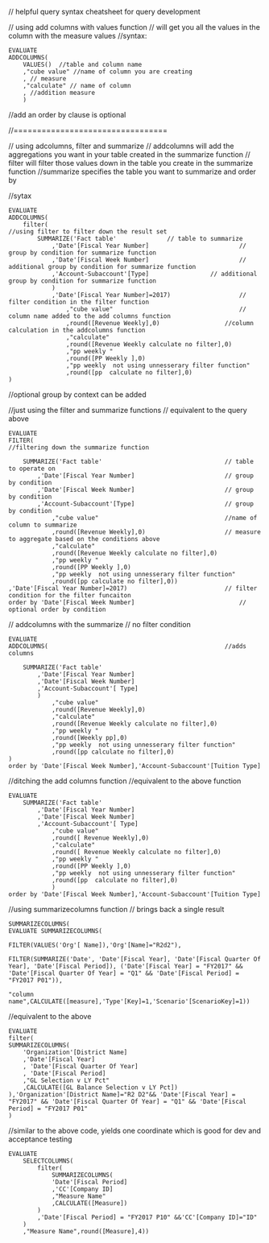 // helpful query syntax cheatsheet for query development



// using add columns with values function
// will get you all the values in the column with the measure values
//syntax:

	EVALUATE
	ADDCOLUMNS(
		VALUES()  //table and column name
		,"cube value" //name of column you are creating
		, // measure
		,"calculate" // name of column
		, //addition measure
		)
//add an order by clause is optional	
	
	
//=================================

// using adcolumns, filter and summarize
// addcolumns will add the aggregations you want in your table created in the summarize function
// filter will filter those values down in the table you create in the summarize function
//summarize specifies the table you want to summarize and order by



//sytax

	EVALUATE
	ADDCOLUMNS(
		filter(														//using filter to filter down the result set
			SUMMARIZE('Fact table'				// table to summarize
				,'Date'[Fiscal Year Number]							// group by condition for summarize function
				,'Date'[Fiscal Week Number]							// additional group by condition for summarize function
				,'Account-Subaccount'[Type]					// additional group by condition for summarize function
				)
				,'Date'[Fiscal Year Number]=2017)					// filter condition in the filter function
					,"cube value"									// column name added to the add columns function
					,round([Revenue Weekly],0)					//column calculation in the addcolumns function
					,"calculate"
					,round([Revenue Weekly calculate no filter],0)
					,"pp weekly "
					,round([PP Weekly ],0)
					,"pp weekly  not using unnesserary filter function"
					,round([pp  calculate no filter],0)
	)
//optional group by context can be added



//just using the filter and summarize functions
// equivalent to the query above


	EVALUATE
	FILTER(															//filtering down the summarize function
	
		SUMMARIZE('Fact table'									// table to operate on 
			,'Date'[Fiscal Year Number]							// group by condition	
			,'Date'[Fiscal Week Number]							// group by condition
			,'Account-Subaccount'[Type]							// group by condition
				,"cube value"									//name of column to summarize		
				,round([Revenue Weekly],0)						// measure to aggregate based on the conditions above
				,"calculate"
				,round([Revenue Weekly calculate no filter],0)
				,"pp weekly "
				,round([PP Weekly ],0)
				,"pp weekly  not using unnesserary filter function"
				,round([pp calculate no filter],0))
	,'Date'[Fiscal Year Number]=2017)							// filter condition for the filter funcaiton			
	order by 'Date'[Fiscal Week Number]								// optional order by condition



// addcolumns with the summarize
// no filter condition



	EVALUATE
	ADDCOLUMNS(													//adds columns
	
		SUMMARIZE('Fact table'
			,'Date'[Fiscal Year Number]
			,'Date'[Fiscal Week Number]
			,'Account-Subaccount'[ Type]
			)
				,"cube value"
				,round([Revenue Weekly],0)
				,"calculate"
				,round([Revenue Weekly calculate no filter],0)
				,"pp weekly "
				,round([Weekly pp],0)
				,"pp weekly  not using unnesserary filter function"
				,round([pp calculate no filter],0)
	)
	order by 'Date'[Fiscal Week Number],'Account-Subaccount'[Tuition Type]


//ditching the add columns function
//equivalent to the above function


	EVALUATE	
		SUMMARIZE('Fact table'
			,'Date'[Fiscal Year Number]
			,'Date'[Fiscal Week Number]
			,'Account-Subaccount'[ Type]			
				,"cube value"
				,round([ Revenue Weekly],0)
				,"calculate"
				,round([ Revenue Weekly calculate no filter],0)
				,"pp weekly "
				,round([PP Weekly ],0)
				,"pp weekly  not using unnesserary filter function"
				,round([pp  calculate no filter],0)
				)
	order by 'Date'[Fiscal Week Number],'Account-Subaccount'[Tuition Type]



//using summarizecolumns function
// brings back a single result

	SUMMARIZECOLUMNS(
	EVALUATE SUMMARIZECOLUMNS(

	FILTER(VALUES('Org'[ Name]),'Org'[Name]="R2d2"),

	FILTER(SUMMARIZE('Date', 'Date'[Fiscal Year], 'Date'[Fiscal Quarter Of Year], 'Date'[Fiscal Period]), ('Date'[Fiscal Year] = "FY2017" && 'Date'[Fiscal Quarter Of Year] = "Q1" && 'Date'[Fiscal Period] = "FY2017 P01")),

	"column name",CALCULATE([measure],'Type'[Key]=1,'Scenario'[ScenarioKey]=1))


//equivalent to the above

	EVALUATE
	filter(	
	SUMMARIZECOLUMNS(	
		'Organization'[District Name]
		,'Date'[Fiscal Year]
		, 'Date'[Fiscal Quarter Of Year]
		, 'Date'[Fiscal Period]
		,"GL Selection v LY Pct"
		,CALCULATE([GL Balance Selection v LY Pct])
	),'Organization'[District Name]="R2 D2"&& 'Date'[Fiscal Year] = "FY2017" && 'Date'[Fiscal Quarter Of Year] = "Q1" && 'Date'[Fiscal Period] = "FY2017 P01"
	)

//similar to the above code, yields one coordinate which is good for dev and acceptance testing

	EVALUATE
		SELECTCOLUMNS(
			filter(	
				SUMMARIZECOLUMNS(	
				'Date'[Fiscal Period]
				,'CC'[Company ID]
				,"Measure Name"
				,CALCULATE([Measure])
			) 
			,'Date'[Fiscal Period] = "FY2017 P10" &&'CC'[Company ID]="ID"
		)
		,"Measure Name",round([Measure],4))
